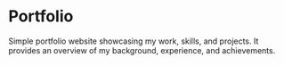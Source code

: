 # Portfolio

Simple portfolio website showcasing my work, skills, and projects. It provides an overview of my background, experience, and achievements.
